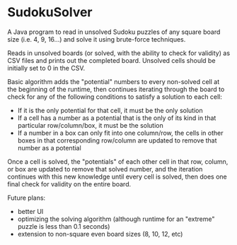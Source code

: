 # SudokuSolver

A Java program to read in unsolved Sudoku puzzles of any square board size (i.e. 4, 9, 16...) and solve it using brute-force techniques.

Reads in unsolved boards (or solved, with the ability to check for validity) as CSV files and prints out the completed board.  Unsolved cells should be initially set to 0 in the CSV.

Basic algorithm adds the "potential" numbers to every non-solved cell at the beginning of the runtime, then continues iterating through the board to check for any of the following conditions to satisfy a solution to each cell:
  - If it is the only potential for that cell, it must be the only solution
  - If a cell has a number as a potential that is the only of its kind in that particular row/column/box, it must be the solution
  - If a number in a box can only fit into one column/row, the cells in other boxes in that corresponding row/column are updated to remove that number as a potential

Once a cell is solved, the "potentials" of each other cell in that row, column, or box are updated to remove that solved number, and the iteration continues with this new knowledge until every cell is solved, then does one final check for validity on the entire board.

Future plans:
  - better UI
  - optimizing the solving algorithm (although runtime for an "extreme" puzzle is less than 0.1 seconds)
  - extension to non-square even board sizes (8, 10, 12, etc)
  